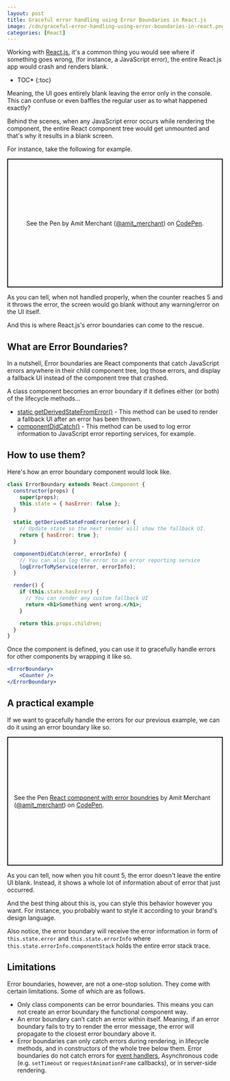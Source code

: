 ```yaml
---
layout: post
title: Graceful error handling using Error Boundaries in React.js
image: /cdn/graceful-error-handling-using-error-boundaries-in-react.png
categories: [React]
---
```


Working with [React.js](https://reactjs.org/), it's a common thing you would see where if something goes wrong, (for instance, a JavaScript error), the entire React.js app would crash and renders blank.

* TOC*
{:toc}

Meaning, the UI goes entirely blank leaving the error only in the console. This can confuse or even baffles the regular user as to what happened exactly?

Behind the scenes, when any JavaScript error occurs while rendering the component, the entire React component tree would get unmounted and that's why it results in a blank screen.

For instance, take the following for example.

<p class="codepen" data-height="300" data-theme-id="dark" data-default-tab="html,result" data-slug-hash="jOwwbmo" data-user="amit_merchant" style="height: 300px; box-sizing: border-box; display: flex; align-items: center; justify-content: center; border: 2px solid; margin: 1em 0; padding: 1em;">
  <span>See the Pen <a href="https://codepen.io/amit_merchant/pen/jOwwbmo">
  </a> by Amit Merchant (<a href="https://codepen.io/amit_merchant">@amit_merchant</a>)
  on <a href="https://codepen.io">CodePen</a>.</span>
</p>
<script async src="https://cpwebassets.codepen.io/assets/embed/ei.js"></script>

As you can tell, when not handled properly, when the counter reaches 5 and it throws the error, the screen would go blank without any warning/error on the UI itself.

And this is where React.js's error boundaries can come to the rescue.

## What are Error Boundaries?

In a nutshell, Error boundaries are React components that catch JavaScript errors anywhere in their child component tree, log those errors, and display a fallback UI instead of the component tree that crashed.

A class component becomes an error boundary if it defines either (or both) of the lifecycle methods...

- [static getDerivedStateFromError()](https://reactjs.org/docs/react-component.html#static-getderivedstatefromerror) - This method can be used to render a fallback UI after an error has been thrown.
- [componentDidCatch()](https://reactjs.org/docs/react-component.html#componentdidcatch) - This method can be used to log error information to JavaScript error reporting services, for example.

## How to use them?

Here's how an error boundary component would look like.

```jsx
class ErrorBoundary extends React.Component {
  constructor(props) {
    super(props);
    this.state = { hasError: false };
  }

  static getDerivedStateFromError(error) {
    // Update state so the next render will show the fallback UI.
    return { hasError: true };
  }

  componentDidCatch(error, errorInfo) {
    // You can also log the error to an error reporting service
    logErrorToMyService(error, errorInfo);
  }

  render() {
    if (this.state.hasError) {
      // You can render any custom fallback UI
      return <h1>Something went wrong.</h1>;
    }

    return this.props.children; 
  }
}
```

Once the component is defined, you can use it to gracefully handle errors for other components by wrapping it like so.

```jsx
<ErrorBoundary>
    <Counter />
</ErrorBoundary>
```

## A practical example

If we want to gracefully handle the errors for our previous example, we can do it using an error boundary like so.

<p class="codepen" data-height="300" data-theme-id="dark" data-default-tab="html,result" data-slug-hash="powwjLo" data-user="amit_merchant" style="height: 300px; box-sizing: border-box; display: flex; align-items: center; justify-content: center; border: 2px solid; margin: 1em 0; padding: 1em;">
  <span>See the Pen <a href="https://codepen.io/amit_merchant/pen/powwjLo">
  React component with error boundries</a> by Amit Merchant (<a href="https://codepen.io/amit_merchant">@amit_merchant</a>)
  on <a href="https://codepen.io">CodePen</a>.</span>
</p>
<script async src="https://cpwebassets.codepen.io/assets/embed/ei.js"></script>

As you can tell, now when you hit count 5, the error doesn't leave the entire UI blank. Instead, it shows a whole lot of information about of error that just occurred. 

And the best thing about this is, you can style this behavior however you want. For instance, you probably want to style it according to your brand's design language.

Also notice, the error boundary will receive the error information in form of `this.state.error` and `this.state.errorInfo` where `this.state.errorInfo.componentStack` holds the entire error stack trace.

## Limitations

Error boundaries, however, are not a one-stop solution. They come with certain limitations. Some of which are as follows.

- Only class components can be error boundaries. This means you can not create an error boundary the functional component way.
- An error boundary can’t catch an error within itself. Meaning, if an error boundary fails to try to render the error message, the error will propagate to the closest error boundary above it.
- Error boundaries can only catch errors during rendering, in lifecycle methods, and in constructors of the whole tree below them. Error boundaries do not catch errors for [event handlers](https://reactjs.org/docs/error-boundaries.html#how-about-event-handlers), Asynchronous code (e.g. `setTimeout` or `requestAnimationFrame` callbacks), or in server-side rendering.